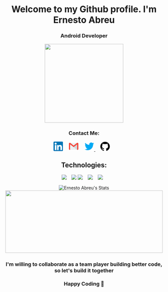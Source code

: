 <h1 align="center">Welcome to my Github profile. I'm Ernesto Abreu</h1>
<h3 align="center">Android Developer</h3>
<div align="center"><img align="center" height="250" width="250" src="https://pbs.twimg.com/profile_images/1253421767168671748/SR9uee6c_400x400.jpg"</img></div>

<div align="center"><div><h3>Contact Me:</h3></div>
<a href="https://in.linkedin.com/in/ernestoabreu98"><img src="https://github.com/chandan-reddy-k/chandan-reddy-k/blob/master/assets/linkedin.svg" width="30px" alt="LinkedIn"></a> &nbsp; &nbsp;
<a href="ernestoabreu98@gmail.com"><img src="https://github.com/chandan-reddy-k/chandan-reddy-k/blob/master/assets/gmail.svg" width="30px" alt="mail"></a> &nbsp; &nbsp;
<a href="https://twitter.com/ernestoabreu98"><img src="https://github.com/chandan-reddy-k/chandan-reddy-k/blob/master/assets/twitter.svg" width="30px" alt="Twitter">     </a> &nbsp; &nbsp;
<a href="https://github.com/ernestoabreu98"><img src="https://github.com/chandan-reddy-k/chandan-reddy-k/blob/master/assets/github.svg" width="30px" alt="mail"></a> &nbsp; &nbsp;
</p>
</div>

<h2 align="center">
  Technologies:
</h2>
<p align="center">
<code><img height="75" src="https://www.vectorlogo.zone/logos/android/android-official.svg"></code> &nbsp;&nbsp
<code><img height="75" src="https://www.vectorlogo.zone/logos/kotlinlang/kotlinlang-icon.svg"></code>
<code><img height="75" src="https://upload.vectorlogo.zone/logos/android_studio/images/bc43bbac-e239-4ae9-829a-9809e57a8bc0.svg"></code> &nbsp;&nbsp;
<code><img height="75" src="https://www.vectorlogo.zone/logos/json/json-icon.svg"></code> &nbsp;&nbsp;
<code><img height="75" src="https://www.vectorlogo.zone/logos/git-scm/git-scm-icon.svg"></code> &nbsp;&nbsp;
</p>

<div align="center"><img alt="Ernesto Abreu's Stats" src="https://github-readme-stats.vercel.app/api?username=ernestoabreu98&hide=smalltalk&theme=react&show_icons=true&layout=default&hide_border=true" width="500"/><img height="198" src="https://github-readme-stats.vercel.app/api/top-langs/?username=ernestoabreu98&theme=react&layout=compact" width="500"/></div> 
<div align="center"><h3>I'm willing to collaborate as a team player building better code, so let's build it together</h3></div>
<div align="center"><h3>Happy Coding 👋</h3></div>
<!---
ernestoabreu98/ernestoabreu98 is a ✨ special ✨ repository because its `README.md` (this file) appears on your GitHub profile.
You can click the Preview link to take a look at your changes.
--->

